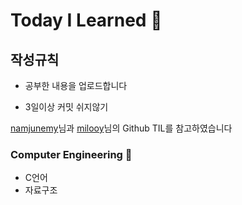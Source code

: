 # Today I Learned :seedling:

## 작성규칙

* 공부한 내용을 업로드합니다

* 3일이상 커밋 쉬지않기



[namjunemy](https://github.com/namjunemy)님과 [milooy](https://github.com/milooy)님의 Github TIL를 참고하였습니다




###  Computer Engineering :whale:
* C언어
* 자료구조
